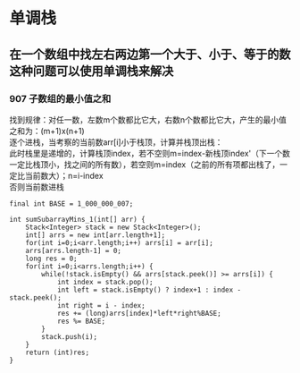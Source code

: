 # 单调栈

## 在一个数组中找左右两边第一个大于、小于、等于的数这种问题可以使用单调栈来解决  

### 907 子数组的最小值之和
找到规律：对任一数，左数m个数都比它大，右数n个数都比它大，产生的最小值之和为：(m+1)x(n+1)  
逐个进栈，当考察的当前数arr\[i\]小于栈顶，计算并栈顶出栈：  
此时栈里是递增的，计算栈顶index，若不空则m=index-新栈顶index'（下一个数一定比栈顶小，找之间的所有数），若空则m=index（之前的所有项都出栈了，一定比当前数大）；n=i-index    
否则当前数进栈

```  
final int BASE = 1_000_000_007;

int sumSubarrayMins_1(int[] arr) {
	Stack<Integer> stack = new Stack<Integer>();
	int[] arrs = new int[arr.length+1];
	for(int i=0;i<arr.length;i++) arrs[i] = arr[i];
	arrs[arrs.length-1] = 0;
	long res = 0;
	for(int i=0;i<arrs.length;i++) {
		while(!stack.isEmpty() && arrs[stack.peek()] >= arrs[i]) {
			int index = stack.pop();
			int left = stack.isEmpty() ? index+1 : index - stack.peek();
			int right = i - index;
			res += (long)arrs[index]*left*right%BASE;
			res %= BASE;
		}
		stack.push(i);
	}
	return (int)res;
}
```

